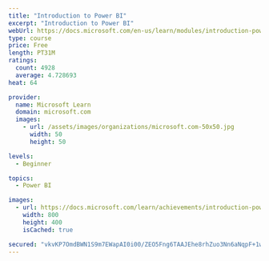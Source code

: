 ```yaml
---
title: "Introduction to Power BI"
excerpt: "Introduction to Power BI"
webUrl: https://docs.microsoft.com/en-us/learn/modules/introduction-power-bi/
type: course
price: Free
length: PT31M
ratings:
  count: 4928
  average: 4.728693
heat: 64

provider:
  name: Microsoft Learn
  domain: microsoft.com
  images:
    - url: /assets/images/organizations/microsoft.com-50x50.jpg
      width: 50
      height: 50

levels:
  - Beginner

topics:
  - Power BI

images:
  - url: https://docs.microsoft.com/learn/achievements/introduction-power-bi-social.png
    width: 800
    height: 400
    isCached: true

secured: "vkvKP7OmdBWN1S9m7EWapAI0i00/ZEO5Fng6TAAJEhe8rhZuo3Nn6aNqpF+1wegaW33/e3hVFeBUzBtWJQlbe0W8fRLPTL2FRFgrLcBQ/Nax9N36Yp+AaLpScE+ftCq5qZZi+jecrVyhcR0EUjol13yf6dXeYOq0yJIEaS7TLkPk6L+vL0WnQWCRzGg1rtrH+goExdfjywimJefcv6FczIJIwANanipKSmsfVQklrS59jfgADwFyyyuKyJaxFdJhqGGQupOlgJbX/bIZ9O4WqXUliYUads9FfiErpXkFUjWYiHHUY+3c5fDUEmyIPVlMnMsMI78BhwQFX6RRMeIdJLHy2euPWXxoWr0Gqu4ax3ps0mlhWOV/xyliFl7faSYPBbKRVNnuzaqPEEyN/9xjDs9wNTATKMn1AmJKwNPNoz4=;UoMdK4HBxvxOK4PGrOs7Mw=="
---
```


